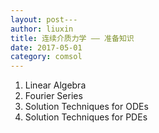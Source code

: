 ```yaml
---
layout: post---
author: liuxin
title: 连续介质力学 —— 准备知识  
date: 2017-05-01
category: comsol
---
```


<script type="text/x-mathjax-config">MathJax.Hub.Config({tex2jax: {inlineMath:[['$','$']]}});</script>
<script type="text/javascript" src="http://cdn.mathjax.org/mathjax/latest/MathJax.js?config=TeX-AMS-MML_HTMLorMML"></script>

1. Linear Algebra 
2. Fourier Series
3. Solution Techniques for ODEs
4. Solution Techniques for PDEs   

	  

	  

	  

